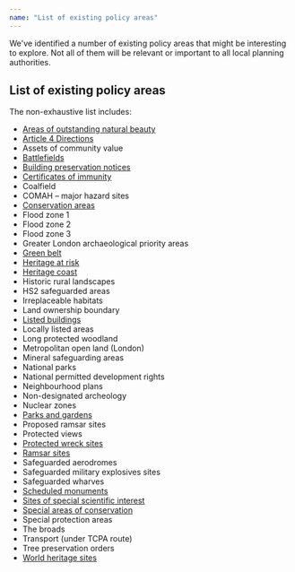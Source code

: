 ```yaml
---
name: "List of existing policy areas"
---
```


We've identified a number of existing policy areas that might be interesting to explore. Not all of them will be relevant or important to all local planning authorities.

## List of existing policy areas

The non-exhaustive list includes:

* [Areas of outstanding natural beauty](https://digital-land.github.io/area-of-outstanding-natural-beauty)
* [Article 4 Directions](https://digital-land.github.io/article-4-direction)
* Assets of community value
* [Battlefields](https://digital-land.github.io/battlefield)
* [Building preservation notices](https://digital-land.github.io/building-preservation-notice)
* [Certificates of immunity](https://digital-land.github.io/certificate-of-immunity)
* Coalfield
* COMAH – major hazard sites
* [Conservation areas](https://digital-land.github.io/conservation-area)
* Flood zone 1
* Flood zone 2
* Flood zone 3
* Greater London archaeological priority areas
* [Green belt](https://digital-land.github.io/green-belt)
* [Heritage at risk](https://digital-land.github.io/heritage-at-risk)
* [Heritage coast](https://digital-land.github.io/heritage-coast/)
* Historic rural landscapes
* HS2 safeguarded areas
* Irreplaceable habitats
* Land ownership boundary
* [Listed buildings](https://digital-land.github.io/listed-building)
* Locally listed areas
* Long protected woodland
* Metropolitan open land (London)
* Mineral safeguarding areas
* National parks
* National permitted development rights
* Neighbourhood plans
* Non-designated archeology
* Nuclear zones
* [Parks and gardens](https://digital-land.github.io/park-and-garden)
* Proposed ramsar sites
* Protected views
* [Protected wreck sites](https://digital-land.github.io/protected-wreck-site)
* [Ramsar sites](https://digital-land.github.io/ramsar)
* Safeguarded aerodromes
* Safeguarded military explosives sites
* Safeguarded wharves
* [Scheduled monuments](https://digital-land.github.io/scheduled-monument)
* [Sites of special scientific interest](https://digital-land.github.io/site-of-special-scientific-interest)
* [Special areas of conservation](https://digital-land.github.io/special-area-of-conservation)
* Special protection areas
* The broads
* Transport (under TCPA route)
* Tree preservation orders
* [World heritage sites](https://digital-land.github.io/world-heritage-site)

